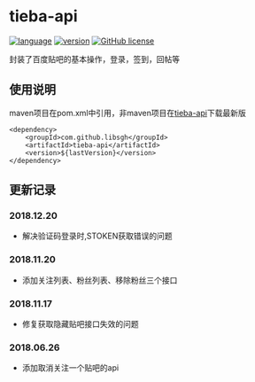 # tieba-api
[![language](https://img.shields.io/badge/language-java-blue.svg)](https://www.java.com)
[![version](https://img.shields.io/badge/version-v0.0.6-orange.svg)](https://mvnrepository.com/artifact/com.github.libsgh/tieba-api/0.0.6)
[![GitHub license](https://img.shields.io/github/license/libsgh/tieba-api.svg)](https://github.com/libsgh/tieba-api/blob/master/LICENSE)


封装了百度贴吧的基本操作，登录，签到，回帖等
## 使用说明
maven项目在pom.xml中引用，非maven项目在[tieba-api](http://mvnrepository.com/artifact/com.github.libsgh/tieba-api/)下载最新版
```
<dependency>
    <groupId>com.github.libsgh</groupId>
    <artifactId>tieba-api</artifactId>
    <version>${lastVersion}</version>
</dependency>
```

## 更新记录
### 2018.12.20
- 解决验证码登录时,STOKEN获取错误的问题

### 2018.11.20
- 添加关注列表、粉丝列表、移除粉丝三个接口

### 2018.11.17
- 修复获取隐藏贴吧接口失效的问题

### 2018.06.26
- 添加取消关注一个贴吧的api
